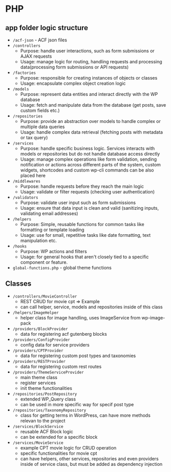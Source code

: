# PHP

## app folder logic structure

- `/acf-json` - ACF json files
- `/controllers`
  - Purpose: handle user interactions, such as form submissions or AJAX requests
  - Usage: manage logic for routing, handling requests and processing data(processing form submissions or API requests)
- `/factories`
    - Purpose: responsible for creating instances of objects or classes
    - Usage: encapsulate complex object creation logic
- `/models`
    - Purpose: represent data entities and interact directly with the WP database
    - Usage: fetch and manipulate data from the database (get posts, save custom fields etc.)
- `/repositories`
    - Purpose: provide an abstraction over models to handle complex or multiple data queries
    - Usage: handle complex data retrieval (fetching posts with metadata or tax query)
- `/services`
    - Purpose: handle specific business logic. Services interacts with models or repositories but do not handle database access directly
    - Usage: manage complex operations like form validation, sending notification or actions across different parts of the system, custom widgets, shortcodes and custom wp-cli commands can be also placed here
- `/middlewares`
    - Purpose: handle requests before they reach the main logic  
    - Usage: validate or filter requests (checking user authentication)
- `/validators`
    - Purpose: validate user input such as form submissions
    - Usage: ensure that data input is clean and valid (sanitizing inputs, validating email addresses)
- `/helpers`
    - Purpose: Simple, reusable functions for common tasks like formatting or template loading
    - Usage: use for small, repetitive tasks like date formatting, text manipulation etc.
- `/hooks`
    - Purpose: WP actions and filters
    - Usage: for general hooks that aren't closely tied to a specific component or feature.
- `global-functions.php` - global theme functions

## Classes

- `/controllers/MovieController`
  - REST CRUD for movie cpt => Example
  - can call helper, service, models and repositories inside of this class
- `/helpers/ImageHelper`
  - helper class for image handling, uses ImageService from wp-image-pack
- `/providers/BlockProvider`
  - data for registering acf gutenberg blocks
- `/providers/ConfigProvider`
  - config data for service providers
- `/providers/CPTProvider`
  - data for registering custom post types and taxonomies
- `/providers/RESTProvider`
  - data for registering custom rest routes
- `/providers/ThemeServiceProvider`
  - main theme class
  - register services
  - init theme functionalities
- `/repositories/PostRepository`
    - extended WP_Query class
    - can be used in more specific way for specif post type
- `/repositories/TaxonomyRepository`
    - class for getting terms in WordPress, can have more methods relevan to the project
- `/services/BlockService`
  - reusable ACF Block logic
  - can be extended for a specific block
- `/services/MovieService`
    - example CPT movie logic for CRUD operation
    - specific functionalities for movie cpt
    - can have helpers, other services, repositories and even providers inside of service class, but must be added as dependency injection